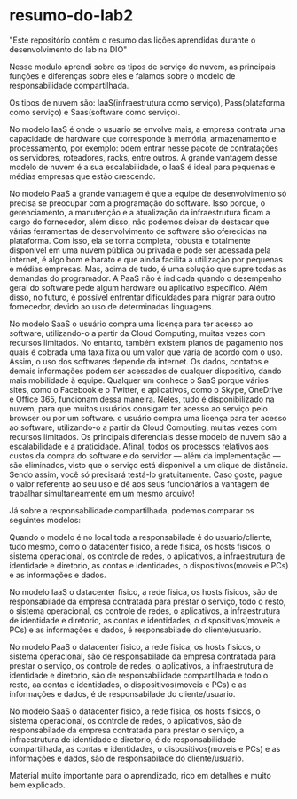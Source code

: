 # resumo-do-lab2
"Este repositório contém o resumo das lições aprendidas durante o desenvolvimento do lab na DIO"

Nesse modulo aprendi sobre os tipos de serviço de nuvem, as principais funções e diferenças sobre eles e falamos sobre o modelo de responsabilidade compartilhada.

Os tipos de nuvem são: 
IaaS(infraestrutura como serviço), Pass(plataforma como serviço) e Saas(software como serviço).

No modelo IaaS é onde o usuario se envolve mais, a empresa contrata uma capacidade de hardware que corresponde à memória, armazenamento e processamento, por exemplo: odem entrar nesse pacote de contratações os servidores, roteadores, racks, entre outros.
A grande vantagem desse modelo de nuvem é a sua escalabilidade, o IaaS é ideal para pequenas e médias empresas que estão crescendo.

No modelo PaaS a grande vantagem é que a equipe de desenvolvimento só precisa se preocupar com a programação do software. Isso porque, o gerenciamento, a manutenção e a atualização da infraestrutura ficam a cargo do fornecedor, além disso, não podemos deixar de destacar que várias ferramentas de desenvolvimento de software são oferecidas na plataforma. Com isso, ela se torna completa, robusta e totalmente disponível em uma nuvem pública ou privada e pode ser acessada pela internet, é algo bom e barato e que ainda facilita a utilização por pequenas e médias empresas. Mas, acima de tudo, é uma solução que supre todas as demandas do programador.
A PaaS não é indicada quando o desempenho geral do software pede algum hardware ou aplicativo específico. Além disso, no futuro, é possível enfrentar dificuldades para migrar para outro fornecedor, devido ao uso de determinadas linguagens.

No modelo SaaS o usuário compra uma licença para ter acesso ao software, utilizando-o a partir da Cloud Computing, muitas vezes com recursos limitados.
No entanto, também existem planos de pagamento nos quais é cobrada uma taxa fixa ou um valor que varia de acordo com o uso.
Assim, o uso dos softwares depende da internet. Os dados, contatos e demais informações podem ser acessados de qualquer dispositivo, dando mais mobilidade à equipe.
Qualquer um conhece o SaaS porque vários sites, como o Facebook e o Twitter, e aplicativos, como o Skype, OneDrive e Office 365, funcionam dessa maneira.
Neles, tudo é disponibilizado na nuvem, para que muitos usuários consigam ter acesso ao serviço pelo browser ou por um software.
o usuário compra uma licença para ter acesso ao software, utilizando-o a partir da Cloud Computing, muitas vezes com recursos limitados.
Os principais diferenciais desse modelo de nuvem são a escalabilidade e a praticidade. Afinal, todos os processos relativos aos custos da compra do software e do servidor — além da implementação — são eliminados, visto que o serviço está disponível a um clique de distância.
Sendo assim, você só precisará testá-lo gratuitamente. Caso goste, pague o valor referente ao seu uso e dê aos seus funcionários a vantagem de trabalhar simultaneamente em um mesmo arquivo!

Já sobre a responsabilidade compartilhada, podemos comparar os seguintes modelos:

Quando o modelo é no local toda a responsabilade é do usuario/cliente, tudo mesmo, como o datacenter fisico, a rede fisica, os hosts fisicos, o sistema operacional, os controle de redes, o aplicativos, a infraestrutura de identidade e diretorio, as contas e identidades, o dispositivos(moveis e PCs) e as informações e dados.

No modelo IaaS o datacenter fisico, a rede fisica, os hosts fisicos, são de responsabilade da empresa contratada para prestar o serviço, todo o resto, o sistema operacional, os controle de redes, o aplicativos, a infraestrutura de identidade e diretorio, as contas e identidades, o dispositivos(moveis e PCs) e as informações e dados, é responsabilade do cliente/usuario.

No modelo PaaS o datacenter fisico, a rede fisica, os hosts fisicos, o sistema operacional, são de responsabilade da empresa contratada para prestar o serviço, os controle de redes, o aplicativos, a infraestrutura de identidade e diretorio, são de responsabilidade compartilhada e todo o resto, aa contas e identidades, o dispositivos(moveis e PCs) e as informações e dados, é de responsabilade do cliente/usuario.

No modelo SaaS o datacenter fisico, a rede fisica, os hosts fisicos, o sistema operacional, os controle de redes, o aplicativos, são de responsabilade da empresa contratada para prestar o serviço, a infraestrutura de identidade e diretorio, é de responsabilidade compartilhada, as contas e identidades, o dispositivos(moveis e PCs) e as informações e dados, são de responsabilade do cliente/usuario.

Material muito importante para o aprendizado, rico em detalhes e muito bem explicado.
